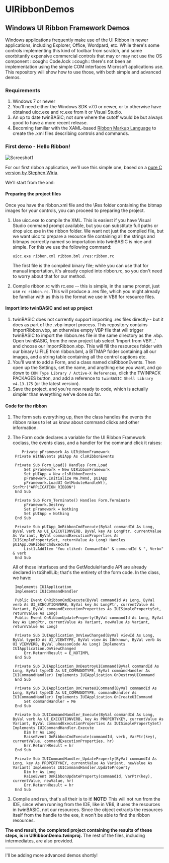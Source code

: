 # UIRibbonDemos
## Windows UI Ribbon Framework Demos


Windows applications frequently make use of the UI Ribbon in newer applications, including Explorer, Office, Wordpard, etc. While there's some controls implementing this kind of toolbar from scratch, and some exorbitantly expensive commercial controls that may or may not use the OS component ::cough:: CodeJock ::cough:: there's not been an implementation using the simple COM interfaces Microsoft applications use. This repository will show how to use those, with both simple and advanced demos.

### Requirements

1) Windows 7 or newer
2) You'll need either the Windows SDK v7.0 or newer, or to otherwise have obtained uicc.exe and rc.exe from it or Visual Studio.
3) An up to date twinBASIC; not sure where the cutoff would be but always good to have a more recent release.
4) Becoming familiar with the XAML-based [Ribbon Markup Language](https://learn.microsoft.com/en-us/windows/win32/windowsribbon/windowsribbon-schema) to create the .xml files describing controls and commands.

### First demo - Hello Ribbon!

![Screeshot1](https://i.imgur.com/Ns39N3J.jpg)

For our first ribbon application, we'll use this simple one, based on a [pure C version by Stephen Wiria](https://www.codeproject.com/Articles/119319/Windows-Ribbon-Framework-in-Win32-C-Application).

We'll start from the xml:

#### Preparing the project files
Once you have the ribbon.xml file and the \Res folder containing the bitmap images for your controls, you can proceed to preparing the project.
1) Use uicc.exe to compile the XML. This is easiest if you have Visual Studio command prompt available, but you can substitute full paths or drop uicc.exe in the ribbon folder. We want not just the compiled file, but we want uicc to prepare a resource file containing all the strings and bitmaps correctly named so importation into twinBASIC is nice and simple. For this we use the following command:
    
   `uicc.exe ribbon.xml ribbon.bml /res:ribbon.rc`

   The first file is the compiled binary file; while you can use that for manual importation, it's already copied into ribbon.rc, so you don't need to worry about that for our method.

2) Compile ribbon.rc with rc.exe -- this is simple, in the same prompt, just use `rc ribbon.rc`. This will produce a .res file, which you might already be familiar with as this is the format we use in VB6 for resource files.

#### Import into twinBASIC and set up project
1) twinBASIC does not currently support importing .res files directly-- but it does as part of the .vbp import process. This repository contains ImportRibbon.vbp, an otherwise empty VBP file that will trigger twinBASIC to import the ribbon.res file in the same directory as the .vbp. Open twinBASIC, from the new project tab select 'Import from VBP...' and choose our ImportRibbon.vbp. This will fill the resources folder with our binary UIFILE from ribbon.bml, a BITMAP folder containing all our images, and a string table containing all the control captions etc.
2) You'll want to add a Form, and a class named clsRibbonEvents. Then open up the Settings, set the name, and anything else you want, and go down to `COM Type Library / Active-X References`, click the TWINPACK PACKAGES button, and add a reference to `twinBASIC Shell Library v4.13.175` (or the latest version).
3) Save the project, and you're now ready to code, which is actually simpler than everything we've done so far.

#### Code for the ribbon
1) The form sets everything up, then the class handles the events the ribbon raises to let us know about command clicks and other information.
2) The Form code declares a variable for the UI Ribbon Framework coclass, the events class, and a handler for the command click it raises:
   ```
       Private pFramework As UIRibbonFramework
    Private WithEvents pUIApp As clsRibbonEvents
    
    Private Sub Form_Load() Handles Form.Load
        Set pFramework = New UIRibbonFramework
        Set pUIApp = New clsRibbonEvents
        pFramework.Initialize Me.hWnd, pUIApp
        pFramework.LoadUI GetModuleHandleW(), StrPtr("APPLICATION_RIBBON")
    End Sub
    
    Private Sub Form_Terminate() Handles Form.Terminate
        pFramework.Destroy
        Set pFramework = Nothing
        Set pUIApp = Nothing
    End Sub
    
    Private Sub pUIApp_OnRibbonCmdExecute(ByVal commandId As Long, ByVal verb As UI_EXECUTIONVERB, ByVal key As LongPtr, currentValue As Variant, ByVal commandExecutionProperties As IUISimplePropertySet, returnValue As Long) Handles pUIApp.OnRibbonCmdExecute
        List1.AddItem "You cliked: CommandId=" & commandId & ", Verb=" & verb
    End Sub
   ```
   
   All of those interfaces and the GetModuleHandle API are already declared in tbShellLib; that's the entirety of the form code. In the class, we have:
   ```
    Implements IUIApplication
    Implements IUICommandHandler
    
    Public Event OnRibbonCmdExecute(ByVal commandId As Long, ByVal verb As UI_EXECUTIONVERB, ByVal key As LongPtr, currentValue As Variant, ByVal commandExecutionProperties As IUISimplePropertySet, returnValue As Long)
    Public Event OnRibbonUpdateProperty(ByVal commandId As Long, ByVal key As LongPtr, currentValue As Variant, newValue As Variant, returnValue As Long)
    
    Private Sub IUIApplication_OnViewChanged(ByVal viewId As Long, ByVal typeID As UI_VIEWTYPE, ByVal view As IUnknown, ByVal verb As UI_VIEWVERB, ByVal uReasonCode As Long) Implements IUIApplication.OnViewChanged
        Err.ReturnHResult = E_NOTIMPL
    End Sub
    
    Private Sub IUIApplication_OnDestroyUICommand(ByVal commandId As Long, ByVal typeID As UI_COMMANDTYPE, ByVal commandHandler As IUICommandHandler) Implements IUIApplication.OnDestroyUICommand
    End Sub
    
    Private Sub IUIApplication_OnCreateUICommand(ByVal commandId As Long, ByVal typeID As UI_COMMANDTYPE, commandHandler As IUICommandHandler) Implements IUIApplication.OnCreateUICommand
        Set commandHandler = Me
    End Sub
    
    Private Sub IUICommandHandler_Execute(ByVal commandId As Long, ByVal verb As UI_EXECUTIONVERB, key As PROPERTYKEY, currentValue As Variant, ByVal commandExecutionProperties As IUISimplePropertySet) Implements IUICommandHandler.Execute
        Dim hr As Long
        RaiseEvent OnRibbonCmdExecute(commandId, verb, VarPtr(key), currentValue, commandExecutionProperties, hr)
        Err.ReturnHResult = hr
    End Sub
    
    Private Sub IUICommandHandler_UpdateProperty(ByVal commandId As Long, key As PROPERTYKEY, currentValue As Variant, newValue As Variant) Implements IUICommandHandler.UpdateProperty
        Dim hr As Long
        RaiseEvent OnRibbonUpdateProperty(commandId, VarPtr(key), currentValue, newValue, hr)
        Err.ReturnHResult = hr
    End Sub
   ```

3) Compile and run, that's all their is to it! **NOTE:** This will not run from the IDE, since when running from the IDE, like in VB6, it uses the resources in twinBASIC, not our resources. Since the object extracts the resources itself from the handle to the exe, it won't be able to find the ribbon resources.
   
**The end result, the completed project containing the results of these steps, is in UIRibbonDemo.twinproj.** The rest of the files, including intermediates, are also provided. 

---

I'll be adding more advanced demos shortly!
